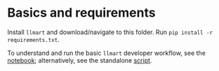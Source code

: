 # Basics and requirements
Install `llmart` and download/navigate to this folder. Run `pip install -r requirements.txt`.

To understand and run the basic `llmart` developer workflow, see the [notebook](basic_dev_workflow.ipynb); alternatively, see the standalone [script](main.py).
